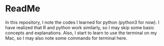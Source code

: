 # ReadMe
In this repository, I note the codes I learned for python (python3 for now). I have realized that R and python work similarly, so I may skip some basic concepts and explanations. Also, I start to learn to use the terminal on my Mac, so I may also note some commands for terminal here.
